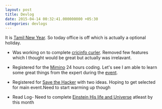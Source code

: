 ```yaml
---
layout: post
title: Devlog 
date: 2015-04-14 00:32:41.000000000 +05:30
categories: devlogs
---
```


It is [Tamil New Year](http://en.wikipedia.org/wiki/Puthandu). So today office is off which is actually a optional holiday.

* Was working on to complete [cricinfo curler](https://github.com/balaaagi/CricInfoCurler). Removed few features which I thought would be great but actually was irrelavant.
* Registered for the [Mimino](https://github.com/Mimino666) 24 hours coding. Let's see I am able to learn some great things from the expert during the [event](https://www.facebook.com/events/469361889882977).
* Registered for [Save the Hacker](http://www.savethehacker.com/) with two ideas. Hoping to get selected for main event.Need to start warming up though

* Read Log- Need to complete [Einstein His life and Universe](http://www.amazon.in/Einstein-Life-Universe-Walter-Isaacson/dp/1847390544?tag=googinhydr18418-21&kpid=1847390544&tag=googinkenshoo-21&ascsubtag=62ac0fb8-b32f-4448-cb95-0000061e01c1) atleast by this month
